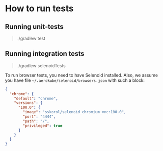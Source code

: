 # How to run tests

## Running unit-tests
> ./gradlew test

## Running integration tests
> ./gradlew selenoidTests

To run browser tests, you need to have Selenoid installed.
Also, we assume you have file `~/.aerokube/selenoid/browsers.json` with such a block:

```json
{
  "chrome": {
    "default": "chrome",
    "versions": {
      "100.0": {
        "image": "sskorol/selenoid_chromium_vnc:100.0",
        "port": "4444",
        "path": "/",
        "privileged": true
      }
    }
  }
}
```

